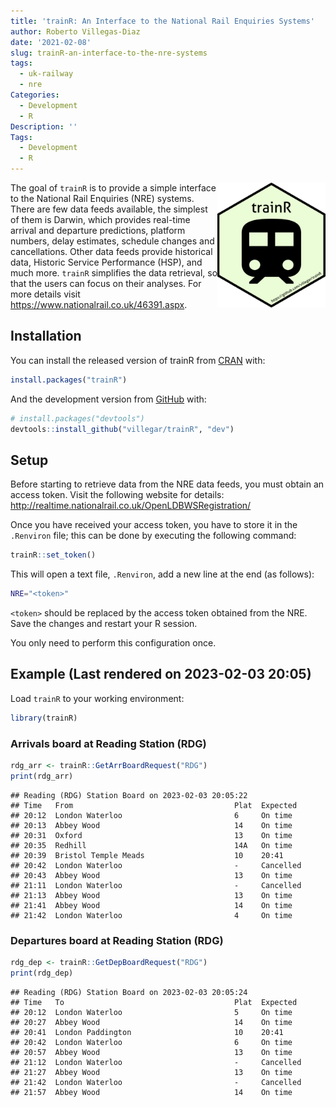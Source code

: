 ```yaml
---
title: 'trainR: An Interface to the National Rail Enquiries Systems'
author: Roberto Villegas-Diaz
date: '2021-02-08'
slug: trainR-an-interface-to-the-nre-systems
tags:
  - uk-railway
  - nre
Categories:
  - Development
  - R
Description: ''
Tags:
  - Development
  - R
---
```


<img src="https://raw.githubusercontent.com/villegar/trainR/main/inst/images/logo.png" alt="logo" align="right" height=200px/>

The goal of `trainR` is to provide a simple interface to the 
National Rail Enquiries (NRE) systems. There are few data feeds 
available, the simplest of them is Darwin, which provides real-time 
arrival and departure predictions, platform numbers, delay estimates, 
schedule changes and cancellations. Other data feeds provide historical 
data, Historic Service Performance (HSP), and much more. `trainR` 
simplifies the data retrieval, so that the users can focus on their 
analyses. For more details visit 
https://www.nationalrail.co.uk/46391.aspx.

## Installation

You can install the released version of trainR from [CRAN](https://CRAN.R-project.org) with:

``` r
install.packages("trainR")
```

And the development version from [GitHub](https://github.com/) with:

``` r
# install.packages("devtools")
devtools::install_github("villegar/trainR", "dev")
```

## Setup
Before starting to retrieve data from the NRE data feeds, you must obtain an access token. 
Visit the following website for details: http://realtime.nationalrail.co.uk/OpenLDBWSRegistration/

Once you have received your access token, you have to store it in the `.Renviron` file; this can be 
done by executing the following command:


```r
trainR::set_token()
```

This will open a text file, `.Renviron`, add a new line at the end (as follows):

```bash
NRE="<token>"
```

`<token>` should be replaced by the access token obtained from the NRE. Save the changes and restart 
your R session.

You only need to perform this configuration once.

## Example (Last rendered on 2023-02-03 20:05)

Load `trainR` to your working environment:

```r
library(trainR)
```

### Arrivals board at Reading Station (RDG)


```r
rdg_arr <- trainR::GetArrBoardRequest("RDG")
print(rdg_arr)
```

```
## Reading (RDG) Station Board on 2023-02-03 20:05:22
## Time   From                                    Plat  Expected
## 20:12  London Waterloo                         6     On time
## 20:13  Abbey Wood                              14    On time
## 20:31  Oxford                                  13    On time
## 20:35  Redhill                                 14A   On time
## 20:39  Bristol Temple Meads                    10    20:41
## 20:42  London Waterloo                         -     Cancelled
## 20:43  Abbey Wood                              13    On time
## 21:11  London Waterloo                         -     Cancelled
## 21:13  Abbey Wood                              13    On time
## 21:41  Abbey Wood                              14    On time
## 21:42  London Waterloo                         4     On time
```

### Departures board at Reading Station (RDG)


```r
rdg_dep <- trainR::GetDepBoardRequest("RDG")
print(rdg_dep)
```

```
## Reading (RDG) Station Board on 2023-02-03 20:05:24
## Time   To                                      Plat  Expected
## 20:12  London Waterloo                         5     On time
## 20:27  Abbey Wood                              14    On time
## 20:41  London Paddington                       10    20:41
## 20:42  London Waterloo                         6     On time
## 20:57  Abbey Wood                              13    On time
## 21:12  London Waterloo                         -     Cancelled
## 21:27  Abbey Wood                              13    On time
## 21:42  London Waterloo                         -     Cancelled
## 21:57  Abbey Wood                              14    On time
```
